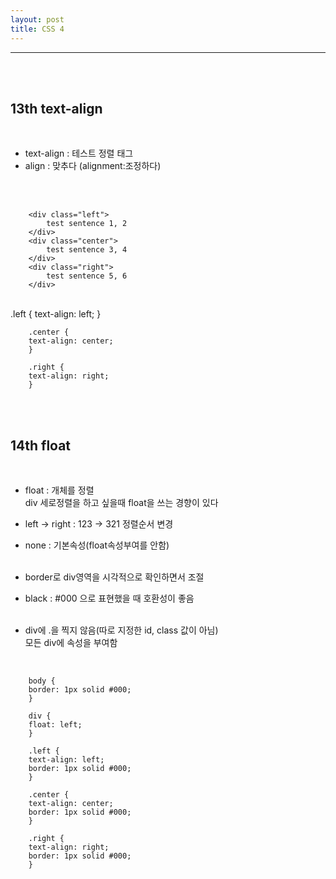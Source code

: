 ```yaml
---
layout: post
title: CSS 4
---
```


---

<br><br>

## 13th text-align

<br>

- text-align : 테스트 정렬 태그<br>
- align : 맞추다 (alignment:조정하다)<br><br>

<br>

        <div class="left">
            test sentence 1, 2
        </div>
        <div class="center">
            test sentence 3, 4
        </div>
        <div class="right">
            test sentence 5, 6
        </div>

<br>
        .left {
        text-align: left;
        }

        .center {
        text-align: center;
        }

        .right {
        text-align: right;
        }

<br><br>

## 14th float

<br>

- float : 개체를 정렬<br>
  div 세로정렬을 하고 싶을때 float을 쓰는 경향이 있다<br>
- left -> right : 123 -> 321 정렬순서 변경<br>
- none : 기본속성(float속성부여를 안함)<br><br>

- border로 div영역을 시각적으로 확인하면서 조절<br>
- black : #000 으로 표현했을 때 호환성이 좋음<br><br>

- div에 .을 찍지 않음(따로 지정한 id, class 값이 아님)<br>
  모든 div에 속성을 부여함<br>

<br>

        body {
        border: 1px solid #000;
        }

        div {
        float: left;
        }

        .left {
        text-align: left;
        border: 1px solid #000;
        }

        .center {
        text-align: center;
        border: 1px solid #000;
        }

        .right {
        text-align: right;
        border: 1px solid #000;
        }

<br>
